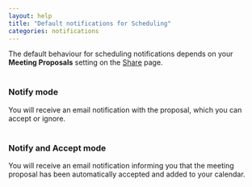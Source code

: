 ```yaml
---
layout: help
title: "Default notifications for Scheduling"
categories: notifications
---
```


The default behaviour for scheduling notifications depends on your **Meeting Proposals** setting on the [Share](https://freebusy.io/share) page.
<br><br>

### **Notify mode**
You will receive an email notification with the proposal, which you can accept or ignore. 
<br><br>

### **Notify and Accept mode**
You will receive an email notification informing you that the meeting proposal has been automatically accepted and added to your calendar.
